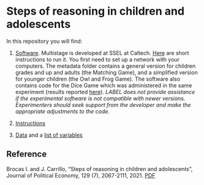# Steps of reasoning in children and adolescents

In this repository you will find: 

1. [Software](https://github.com/labelinstitute/dev_DM/tree/main/Dice_Game/Software). Multistage is developed at SSEL at Caltech. [Here](https://drive.google.com/file/d/1jp9XA6YVJm3eW9_c4rYbBQtlSfmJg9XO/view) are short instructions to run it. You first need to set up a network with your computers. The metadata folder contains a general version for children grades and up and adults (the Matching Game), and a simplified version for younger children (the Owl and Frog Game). The software also contains code for the Dice Game which was administered in the same experiment (results reported [here](http://isabellebrocas.org/Research/lying.pdf)). *LABEL does not provide assistance if the experimental software is not compatible with newer versions. Experimenters should seek support from the developer and make the appropriate adjustments to the code.*

2. [Instructions](https://raw.githubusercontent.com/labelinstitute/dev_DM/main/Levels/Instructions_Levels.pdf) 

3. [Data](https://github.com/labelinstitute/dev_DM/tree/main/Levels/Data) and a [list of variables](https://raw.githubusercontent.com/labelinstitute/dev_DM/main/Levels/Variables_Levels.pdf)


## Reference
Brocas I. and J. Carrillo, “Steps of reasoning in children and adolescents”,  Journal of Political Economy, 129 (7), 2067-2111, 2021. [PDF](http://isabellebrocas.org/Research/levelkids.pdf)
